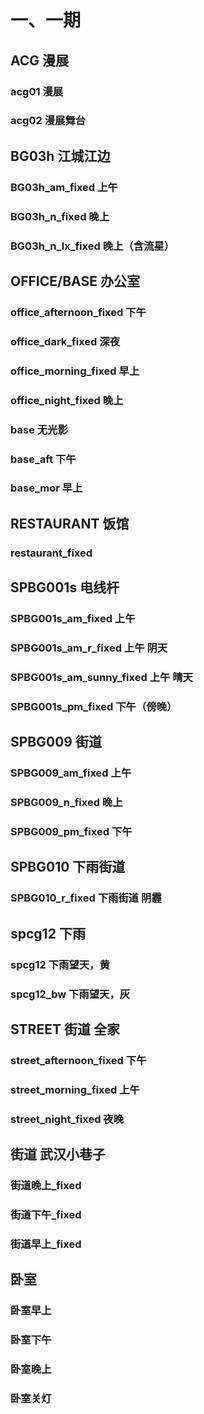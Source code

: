 # 一、一期

## ACG 漫展

### acg01 漫展

### acg02 漫展舞台

## BG03h 江城江边

### BG03h_am_fixed 上午

### BG03h_n_fixed 晚上

### BG03h_n_lx_fixed 晚上（含流星）

## OFFICE/BASE 办公室

### office_afternoon_fixed 下午

### office_dark_fixed 深夜

### office_morning_fixed  早上

### office_night_fixed 晚上

### base 无光影

### base_aft 下午

### base_mor 早上

## RESTAURANT 饭馆

### restaurant_fixed

## SPBG001s 电线杆

### SPBG001s_am_fixed 上午

### SPBG001s_am_r_fixed 上午 阴天

### SPBG001s_am_sunny_fixed 上午 晴天

### SPBG001s_pm_fixed 下午（傍晚）

## SPBG009 街道

### SPBG009_am_fixed 上午

### SPBG009_n_fixed	晚上

### SPBG009_pm_fixed	下午

## SPBG010 下雨街道

### SPBG010_r_fixed 下雨街道 阴霾

## spcg12 下雨

### spcg12 下雨望天，黄

### spcg12_bw 下雨望天，灰

## STREET 街道 全家

### street_afternoon_fixed 下午

### street_morning_fixed 上午

### street_night_fixed 夜晚

## 街道 武汉小巷子

### 街道晚上_fixed

### 街道下午_fixed

### 街道早上_fixed

## 卧室

### 卧室早上

### 卧室下午

### 卧室晚上

### 卧室关灯












